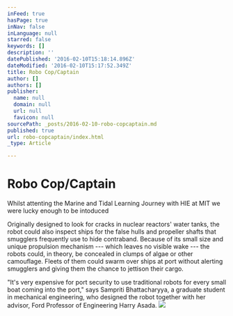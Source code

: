 ```yaml
---
inFeed: true
hasPage: true
inNav: false
inLanguage: null
starred: false
keywords: []
description: ''
datePublished: '2016-02-10T15:18:14.896Z'
dateModified: '2016-02-10T15:17:52.349Z'
title: Robo Cop/Captain
author: []
authors: []
publisher:
  name: null
  domain: null
  url: null
  favicon: null
sourcePath: _posts/2016-02-10-robo-copcaptain.md
published: true
url: robo-copcaptain/index.html
_type: Article

---
```

# Robo Cop/Captain

Whilst attenting the Marine and Tidal Learning Journey with HIE at MIT we were lucky enough to be intoduced

Originally designed to look for cracks in nuclear reactors' water tanks, the robot could also inspect ships for the false hulls and propeller shafts that smugglers frequently use to hide contraband. Because of its small size and unique propulsion mechanism --- which leaves no visible wake --- the robots could, in theory, be concealed in clumps of algae or other camouflage. Fleets of them could swarm over ships at port without alerting smugglers and giving them the chance to jettison their cargo.

"It's very expensive for port security to use traditional robots for every small boat coming into the port," says Sampriti Bhattacharyya, a graduate student in mechanical engineering, who designed the robot together with her advisor, Ford Professor of Engineering Harry Asada.
![](https://the-grid-user-content.s3-us-west-2.amazonaws.com/81456e9f-9906-4b85-824b-7806a57dc191.jpg)